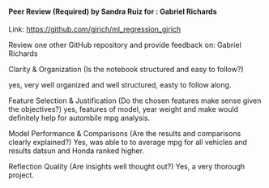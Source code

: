 #### Peer Review (Required) by Sandra Ruiz for : Gabriel Richards

Link: https://github.com/gjrich/ml_regression_gjrich    

Review one other GitHub repository and provide feedback on: Gabriel Richards

Clarity & Organization (Is the notebook structured and easy to follow?)

yes, very well organized and well structured, easty to follow along.


Feature Selection & Justification (Do the chosen features make sense given the objectives?)
yes, features of model, year weight and make would definitely help for autombile mpg analysis.


Model Performance & Comparisons (Are the results and comparisons clearly explained?) 
Yes, was able to to average mpg for all vehicles and results datsun and Honda ranked higher.


Reflection Quality (Are insights well thought out?)
Yes, a very thorough project. 
